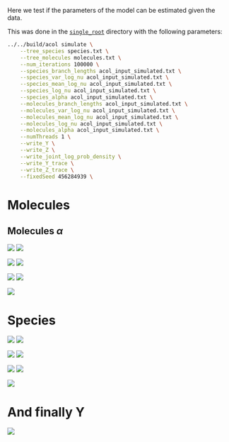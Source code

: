 
Here we test if the parameters of the model can be estimated given the data.


This was done in the [`single_root`](https://github.com/anticipated-chemistry-of-life/markov-random-field/tree/c15e5a1f1489f83610383347788aa063e8ccfede/model_validation/single_root) directory with the following parameters: 

```bash
../../build/acol simulate \
    --tree_species species.txt \
    --tree_molecules molecules.txt \
    --num_iterations 100000 \
    --species_branch_lengths acol_input_simulated.txt \
    --species_var_log_nu acol_input_simulated.txt \
    --species_mean_log_nu acol_input_simulated.txt \
    --species_log_nu acol_input_simulated.txt \
    --species_alpha acol_input_simulated.txt \
    --molecules_branch_lengths acol_input_simulated.txt \
    --molecules_var_log_nu acol_input_simulated.txt \
    --molecules_mean_log_nu acol_input_simulated.txt \
    --molecules_log_nu acol_input_simulated.txt \
    --molecules_alpha acol_input_simulated.txt \
    --numThreads 1 \
    --write_Y \
    --write_Z \
    --write_joint_log_prob_density \
    --write_Y_trace \
    --write_Z_trace \
    --fixedSeed 456284939 \
```

# Molecules
## Molecules $\alpha$
![](./assets/images/20250328_molecules_alpha_2.png)
![](./assets/images/20250328_molecules_alpha_12.png)

![](./assets/images/20250328_molecules_branch_7.png)
![](./assets/images/20250328_molecules_branch_35.png)

![](./assets/images/20250328_molecules_log_nu_5.png)
![](./assets/images/20250328_molecules_log_nu_12.png)

![](./assets/images/20250328_molecules_Z.png)


# Species
![](./assets/images/20250328_species_alpha_1.png)
![](./assets/images/20250328_species_alpha_32.png)

![](./assets/images/20250328_species_branch_11.png)
![](./assets/images/20250328_species_branch_12.png)

![](./assets/images/20250328_species_log_nu_1.png)
![](./assets/images/20250328_species_log_nu_36.png)

![](./assets/images/20250328_species_Z.png)


# And finally Y
![](./assets/images/20250328_Y.png)